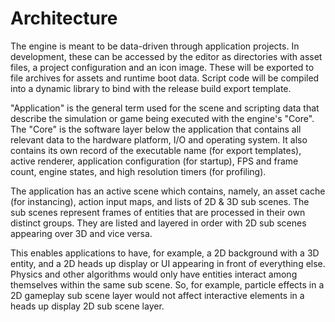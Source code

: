 # Architecture

The engine is meant to be data-driven through application projects. In development, these can be accessed by the editor as directories with asset files, a project configuration and an icon image. These will be exported to file archives for assets and runtime boot data. Script code will be compiled into a dynamic library to bind with the release build export template.

"Application" is the general term used for the scene and scripting data that describe the simulation or game being executed with the engine's "Core". The "Core" is the software layer below the application that contains all relevant data to the hardware platform, I/O and operating system. It also contains its own record of the executable name (for export templates), active renderer, application configuration (for startup), FPS and frame count, engine states, and high resolution timers (for profiling).

The application has an active scene which contains, namely, an asset cache (for instancing), action input maps, and lists of 2D & 3D sub scenes. The sub scenes represent frames of entities that are processed in their own distinct groups. They are listed and layered in order with 2D sub scenes appearing over 3D and vice versa. 

This enables applications to have, for example, a 2D background with a 3D entity, and a 2D heads up display or UI appearing in front of everything else. Physics and other algorithms would only have entities interact among themselves within the same sub scene. So, for example, particle effects in a 2D gameplay sub scene layer would not affect interactive elements in a heads up display 2D sub scene layer.